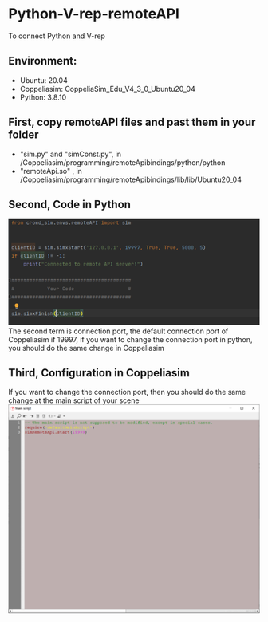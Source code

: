 # Python-V-rep-remoteAPI
To connect Python and V-rep

## Environment:
- Ubuntu: 20.04
- Coppeliasim: CoppeliaSim_Edu_V4_3_0_Ubuntu20_04
- Python: 3.8.10

## First, copy remoteAPI files and past them in your folder
- "sim.py" and "simConst.py", in /Coppeliasim/programming/remoteApibindings/python/python
- "remoteApi.so" , in /Coppeliasim/programming/remoteApibindings/lib/lib/Ubuntu20_04

## Second, Code in Python
<img src="https://raw.githubusercontent.com/ge95net/Python-V-rep-remoteAPI/master/pictures/Python%20code.png"  />
The second term is connection port, the default connection port of Coppeliasim if 19997, if you want to change the connection port in python, you should do the same change in Coppeliasim

## Third, Configuration in Coppeliasim
If you want to change the connection port, then you should do the same change at the main script of your scene
<img src="https://raw.githubusercontent.com/ge95net/Python-V-rep-remoteAPI/master/pictures/V-rep.png"  />

